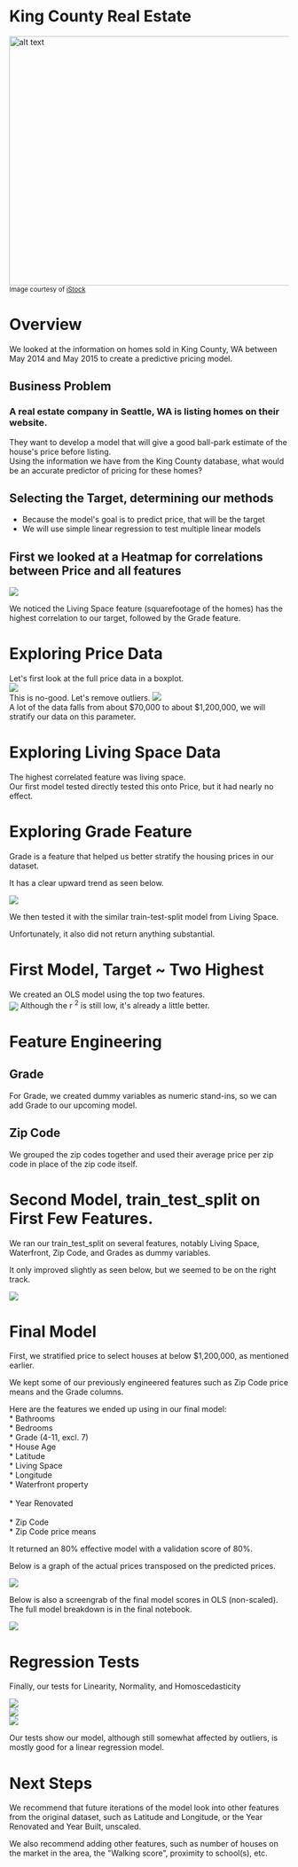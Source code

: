 # King County Real Estate
<img src="https://user-images.githubusercontent.com/69225974/131020990-42c7f78c-b675-4899-8e90-541128a70a3e.png" alt="alt text" width="1000" height="450"><br>
<sup>Image courtesy of [iStock](https://www.istockphoto.com/photos/king-county-washington-state)<sub>

# Overview
We looked at the information on homes sold in King County, WA between May 2014 and May 2015 to create a predictive pricing model. <br>

## Business Problem
### A real estate company in Seattle, WA is listing homes on their website.
  They want to develop a model that will give a good ball-park estimate of the house's price before listing.<br>
  Using the information we have from the King County database, what would be an accurate predictor of pricing for these homes?

## Selecting the Target, determining our methods
  * Because the model's goal is to predict price, that will be the target
  * We will use simple linear regression to test multiple linear models

## First we looked at a Heatmap for correlations between Price and all features
<img src="Images/Heatmap.png" align="center"><br>

We noticed the Living Space feature (squarefootage of the homes) has the highest correlation to our target, followed by the Grade feature.<br>
  
# Exploring Price Data
  Let's first look at the full price data in a boxplot.<br>
  <img src="Images/Full_PriceBoxPlot2.png"><br>
  This is no-good. Let's remove outliers.
  <img src="Images/No_Outliers_BoxPlot.png"><br>
  A lot of the data falls from about $70,000 to about $1,200,000, we will stratify our data on this parameter.

# Exploring Living Space Data  
  The highest correlated feature was living space.<br>
  Our first model tested directly tested this onto Price, but it had nearly no effect.<br>
  
# Exploring Grade Feature
  
  Grade is a feature that helped us better stratify the housing prices in our dataset.<br>
  
  It has a clear upward trend as seen below.<br>
  
  <img src="Images/1price_vs_grade.png"><br>
  
  We then tested it with the similar train-test-split model from Living Space.<br>
  
  Unfortunately, it also did not return anything substantial.<br>

# First Model, Target ~ Two Highest
  We created an OLS model using the top two features.<br>
  <img src="Images/First_Model_OLS.PNG" align="center">
  Although the r <sup>2</sup> is still low, it's already a little better.<br>
  
# Feature Engineering
  ## Grade
  For Grade, we created dummy variables as numeric stand-ins, so we can add Grade to our upcoming model.<br>
  
  ## Zip Code
  We grouped the zip codes together and used their average price per zip code in place of the zip code itself.<br>
  
# Second Model, train_test_split on First Few Features.<br>
  
  We ran our train_test_split on several features, notably Living Space, Waterfront, Zip Code, and Grades as dummy variables.<br>
  
  It only improved slightly as seen below, but we seemed to be on the right track.<br>
  
  <img src="Images/Second_Model_OLS.PNG" align="center"><br>
  
# Final Model
  First, we stratified price to select houses at below $1,200,000, as mentioned earlier.<br>
  
  We kept some of our previously engineered features such as Zip Code price means and the Grade columns.<br>
  
  Here are the features we ended up using in our final model:<br>
    * Bathrooms<br>
    * Bedrooms<br>
    * Grade (4-11, excl. 7)<br>
    * House Age<br>
    * Latitude<br>
    * Living Space<br>
    * Longitude<br>
    * Waterfront property<br>  
    * Year Renovated<br>  
    * Zip Code<br>
    * Zip Code price means<br>
    
 
  It returned an 80% effective model with a validation score of 80%.<br>
  
  Below is a graph of the actual prices transposed on the predicted prices.<br>
  
  <img src="Images/Final_Model_graph.png"><br>

  Below is also a screengrab of the final model scores in OLS (non-scaled). The full model breakdown is in the final notebook.<br>
  
  <img src="Images/Final_Model_OLS.PNG" align="center"><br>
  
  # Regression Tests
  
  Finally, our tests for Linearity, Normality, and Homoscedasticity<br>
  
  <img src="Images/linearity_test.png"><br>
  <img src="Images/normality_test.png"><br>
  <img src="Images/homoskedasticity_test.png"><br>
  
  Our tests show our model, although still somewhat affected by outliers, is mostly good for a linear regression model.
  
  # Next Steps
  
  We recommend that future iterations of the model look into other features from the original dataset, such as Latitude and Longitude, or the Year Renovated and Year Built, unscaled.<br>
  
  We also recommend adding other features, such as number of houses on the market in the area, the "Walking score", proximity to school(s), etc.
